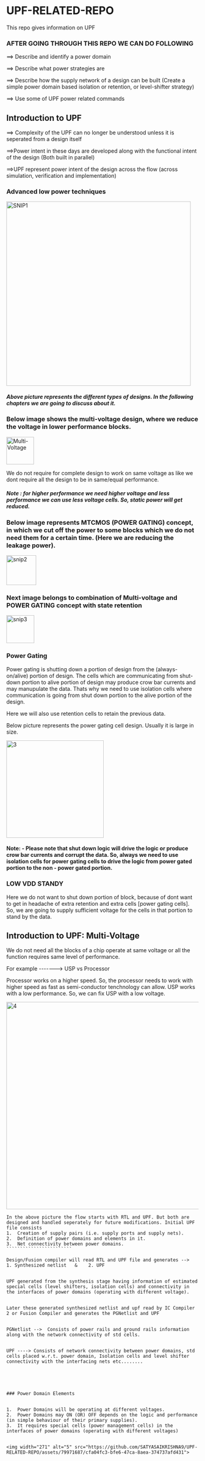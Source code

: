 

# UPF-RELATED-REPO
This repo gives information on UPF

### AFTER GOING THROUGH THIS REPO WE CAN DO FOLLOWING 
  ==> Describe and identify a power domain 

  
  ==> Describe what power strategies are

  
  ==> Describe how the supply network of a design can be built
      (Create a simple power domain based isolation or retention, or level-shifter strategy)

      
  ==> Use some of UPF power related commands 

## Introduction to UPF
  ==> Complexity of the UPF can no longer be understood unless it is seperated from a design itself

  ==>Power intent in these days are developed along with the functional intent of the design (Both built in parallel)

  ==>UPF represent power intent of the design across the flow (across simulation, verification and implementation)

### Advanced low power techniques


<img width="483" alt="SNIP1" src="https://github.com/SATYASAIKRISHNA9/UPF-RELATED-REPO/assets/79971687/ea652410-5d7c-4b8f-ac68-7ffb55637852">


##### Above picture represents the different types of designs. In the following chapters we are going to discuss about it.


### Below image shows the multi-voltage design, where we reduce the voltage in lower performance blocks.


<img width="72" alt="Multi-Voltage" src="https://github.com/SATYASAIKRISHNA9/UPF-RELATED-REPO/assets/79971687/0ed63e5a-8693-46a3-b4f2-ed57cf6f275a">

We do not require for complete design to work on same voltage as like we dont require all the design to be in same/equal performance. 

##### Note : for higher performance we need higher voltage and less performance we can use less voltage cells. So, static power will get reduced.
 

### Below image represents MTCMOS (POWER GATING) concept, in which we cut off the power to some blocks which we do not need them for a certain time. (Here we are reducing the leakage power).


<img width="78" alt="snip2" src="https://github.com/SATYASAIKRISHNA9/UPF-RELATED-REPO/assets/79971687/68a1d120-1910-4714-94e5-18c618ffc152">


### Next image belongs to combination of Multi-voltage and POWER GATING concept with state retention


<img width="73" alt="snip3" src="https://github.com/SATYASAIKRISHNA9/UPF-RELATED-REPO/assets/79971687/a47e0ee8-c0fa-4ce8-8c6f-f891365ca5d9">


### Power Gating


Power gating is shutting down a portion of design from the (always-on/alive) portion of design. The cells which are communicating from shut-down portion to alive portion of design may produce crow bar currents and may manupulate the data. Thats why we need to use isolation cells where communication is going from shut down portion to the alive portion of the design.

Here we will also use retention cells to retain the previous data.


Below picture represents the power gating cell design. Usually it is large in size.

<img width="255" alt="3" src="https://github.com/SATYASAIKRISHNA9/UPF-RELATED-REPO/assets/79971687/d6e37cfb-a101-47cd-bd44-89a996713149">


#### Note: - Please note that shut down logic will drive the logic or produce crow bar currents and corrupt the data. So, always we need to use isolation cells for power gating cells to drive the logic from power gated portion to the non - power gated portion.



### LOW VDD STANDY


Here we do not want to shut down portion of block, because of dont want to get in headache of extra retention and extra cells [power gating cells]. So, we are going to supply sufficient voltage for the cells in that portion to stand by the data.


## Introduction to UPF: Multi-Voltage


  We do not need all the blocks of a chip operate at same voltage or all the function requires same level of performance.


  For example  ------->   USP vs Processor 


  Processor works on a higher speed. So, the processor needs to work with higher speed as fast as semi-conductor tenchnology can allow. USP works with a low performance. So, we can fix USP with a low voltage.


  <img width="543" alt="4" src="https://github.com/SATYASAIKRISHNA9/UPF-RELATED-REPO/assets/79971687/ac228804-a871-4a38-a4d6-c87f6c55cd81">

`````````````````````````
In the above picture the flow starts with RTL and UPF. But both are designed and handled seperately for future modifications. Initial UPF file consists 
1.  Creation of supply pairs (i.e. supply ports and supply nets).
2.  Definition of power domains and elements in it.
3.  Net connectivity between power domains.
````````````````````````

Design/Fusion compiler will read RTL and UPF file and generates -->  1. Synthesized netlist   &    2. UPF


UPF generated from the synthesis stage having information of estimated special cells (level shifters, isolation cells) and connectivity in the interfaces of power domains (operating with different voltage).


Later these generated synthesized netlist and upf read by IC Compiler 2 or Fusion Compiler and generates the PGNetlist and UPF


PGNetlist -->  Consists of power rails and ground rails information along with the network connectivity of std cells.


UPF ----> Consists of network connectivity between power domains, std cells placed w.r.t. power domain, Isolation cells and level shifter connectivity with the interfacing nets etc........





### Power Domain Elements


1.  Power Domains will be operating at different voltages.
2.  Power Domains may ON (OR) OFF depends on the logic and performance (in simple behaviour of their primary supplies).
3.  It requires special cells (power management cells) in the interfaces of power domains (operating with different voltages)


<img width="271" alt="5" src="https://github.com/SATYASAIKRISHNA9/UPF-RELATED-REPO/assets/79971687/cfa04fc3-bfe6-47ca-8aea-374737afd431">



